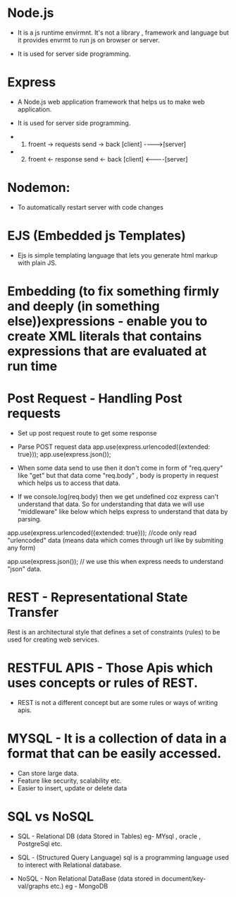 # Node.js

- It is a js runtime envirmnt. It's not a library , framework and language but it provides envrmt to run js on browser or server.

- It is used for server side programming.

# Express

- A Node.js web application framework that helps us to make web application.

- It is used for server side programming.

- 1.  froent -> requests send -> back
      [client] ---->[server]

- 2. froent <- response send <- back
[client] <----[server]

# Nodemon:

- To automatically restart server with code changes

# EJS (Embedded js Templates)

- Ejs is simple templating language that lets you generate html markup with plain JS.

# Embedding (to fix something firmly and deeply (in something else))expressions - enable you to create XML literals that contains expressions that are evaluated at run time

# Post Request - Handling Post requests

- Set up post request route to get some response

- Parse POST request data
  app.use(express.urlencoded({extended: true}));
  app.use(express.json());

- When some data send to use then it don't come in form of "req.query" like "get" but that data come "req.body" , body is property in request which helps us to access that data.

- If we console.log(req.body) then we get undefined coz express can't understand that data. So for understanding that data we will use "middleware" like below which helps express to understand that data by parsing.

app.use(express.urlencoded({extended: true})); //code only read "urlencoded" data (means data which comes through url like by submiting any form)

app.use(express.json()); // we use this when express needs to understand "json" data.

# REST - Representational State Transfer

Rest is an architectural style that defines a set of constraints (rules) to be used for creating web services.

# RESTFUL APIS - Those Apis which uses concepts or rules of REST.

- REST is not a different concept but are some rules or ways of writing apis.

# MYSQL - It is a collection of data in a format that can be easily accessed.

- Can store large data.
- Feature like security, scalability etc.
- Easier to insert, update or delete data

# SQL vs NoSQL

- SQL - Relational DB (data Stored in Tables)
  eg- MYsql , oracle , PostgreSql etc.

- SQL - (Structured Query Language)
  sql is a programming language used to interect with Relational database.

- NoSQL - Non Relational DataBase (data stored in document/key-val/graphs etc.) eg - MongoDB
